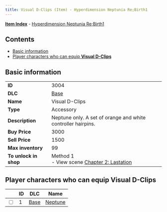 ```yaml
---
title: Visual D-Clips (Item) - Hyperdimension Neptunia Re;Birth1
---
```


[**Item Index**](/neptunia/rb1/item/index.html) - [Hyperdimension Neptunia Re;Birth1](/neptunia/rb1)

## Contents

- [Basic information](#basic-information)
- [Player characters who can equip **Visual D-Clips**](#player-characters-who-can-equip-visual-d-clips)
## Basic information

|   |   |
| -- | -- |
| **ID** | 3004 |
| **DLC** | [Base](/neptunia/rb1/dlc/1-base.html) |
| **Name** | Visual D-Clips |
| **Type** | Accessory |
| **Description** | Neptune only. A set of orange and white controller hairpins. |
| **Buy Price** | 3000 |
| **Sell Price** | 1500 |
| **Max inventory** | 99 |
| **To unlock in shop** | Method 1<br />- View scene [Chapter 2: Lastation](/neptunia/rb1/scene/1-202-chapter-2-lastation.html) |


## Player characters who can equip **Visual D-Clips**

|    | ID | DLC | Name |
| -- | -- | --- | ---- |
| <input type="checkbox" id="rb1-player-1-1" class="trackbox" /> | 1 | [Base](/neptunia/rb1/dlc/1-base.html) | [Neptune](/neptunia/rb1/player/1-1-neptune.html) |
